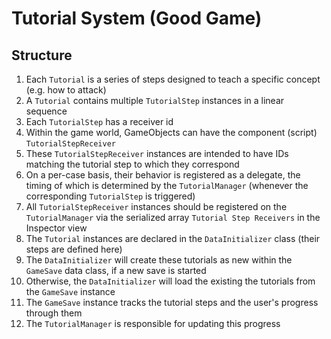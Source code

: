 # Tutorial System (Good Game)

## Structure
1. Each `Tutorial` is a series of steps designed to teach a specific concept (e.g. how to attack)
1. A `Tutorial` contains multiple `TutorialStep` instances in a linear sequence
1. Each `TutorialStep` has a receiver id
1. Within the game world, GameObjects can have the component (script) `TutorialStepReceiver`
1. These `TutorialStepReceiver` instances are intended to have IDs matching the tutorial step to which they correspond
1. On a per-case basis, their behavior is registered as a delegate, the timing of which is determined by the `TutorialManager` (whenever the corresponding `TutorialStep` is triggered)
1. All `TutorialStepReceiver` instances should be registered on the `TutorialManager` via the serialized array `Tutorial Step Receivers` in the Inspector view
1. The `Tutorial` instances are declared in the `DataInitializer` class (their steps are defined here)
1. The `DataInitializer` will create these tutorials as new within the `GameSave` data class, if a new save is started
1. Otherwise, the `DataInitializer` will load the existing the tutorials from the `GameSave` instance
1. The `GameSave` instance tracks the tutorial steps and the user's progress through them
1. The `TutorialManager` is responsible for updating this progress

